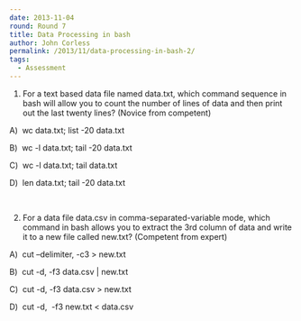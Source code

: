 ```yaml
---
date: 2013-11-04
round: Round 7
title: Data Processing in bash
author: John Corless
permalink: /2013/11/data-processing-in-bash-2/
tags:
  - Assessment
---
```

1. For a text based data file named data.txt, which command sequence in bash will allow you to count the number of lines of data and then print out the last twenty lines? (Novice from competent)

A)  wc data.txt; list -20 data.txt

B)  wc -l data.txt; tail -20 data.txt

C)  wc -l data.txt; tail data.txt

D)  len data.txt; tail -20 data.txt

&nbsp;

2. For a data file data.csv in comma-separated-variable mode, which command in bash allows you to extract the 3rd column of data and write it to a new file called new.txt? (Competent from expert)

A)  cut &#8211;delimiter, -c3 > new.txt

B)  cut -d, -f3 data.csv | new.txt

C)  cut -d, -f3 data.csv > new.txt

D)  cut -d,  -f3 new.txt < data.csv

&nbsp;
